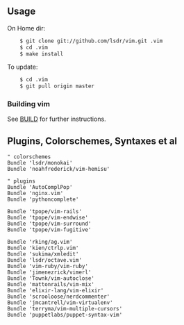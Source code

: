 ## Usage
On Home dir:

```sh
    $ git clone git://github.com/lsdr/vim.git .vim  
    $ cd .vim
    $ make install
```

To update:

```sh
    $ cd .vim
    $ git pull origin master
```

### Building vim
See [BUILD](https://github.com/lsdr/vim-folder/blob/master/BUILD.md) for
further instructions.

## Plugins, Colorschemes, Syntaxes et al
```VimL
" colorschemes
Bundle 'lsdr/monokai'
Bundle 'noahfrederick/vim-hemisu'

" plugins
Bundle 'AutoComplPop'
Bundle 'nginx.vim'
Bundle 'pythoncomplete'

Bundle 'tpope/vim-rails'
Bundle 'tpope/vim-endwise'
Bundle 'tpope/vim-surround'
Bundle 'tpope/vim-fugitive'

Bundle 'rking/ag.vim'
Bundle 'kien/ctrlp.vim'
Bundle 'sukima/xmledit'
Bundle 'lsdr/octave.vim'
Bundle 'vim-ruby/vim-ruby'
Bundle 'jimenezrick/vimerl'
Bundle 'Townk/vim-autoclose'
Bundle 'mattonrails/vim-mix'
Bundle 'elixir-lang/vim-elixir'
Bundle 'scrooloose/nerdcommenter'
Bundle 'jmcantrell/vim-virtualenv'
Bundle 'terryma/vim-multiple-cursors'
Bundle 'puppetlabs/puppet-syntax-vim'
```
